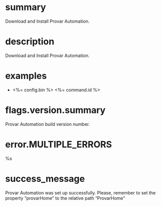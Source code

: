 # summary

Download and Install Provar Automation.

# description

Download and Install Provar Automation.

# examples

- <%= config.bin %> <%= command.id %>

# flags.version.summary

Provar Automation build version number.

# error.MULTIPLE_ERRORS

%s

# success_message

Provar Automation was set up successfully. Please, remember to set the property “provarHome” to the relative path “ProvarHome”
